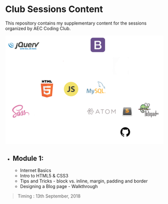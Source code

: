 # Club Sessions Content
This repository contains my supplementary content for the sessions organized by AEC Coding Club. 

![content-decoration](./assets/content-deco.png)

* ## Module 1:
    * Internet Basics
    * Intro to HTML5 & CSS3
    * Tips and Tricks - block vs. inline, margin, padding and border
    * Designing a Blog page - Walkthrough

> Timing : 13th September, 2018

